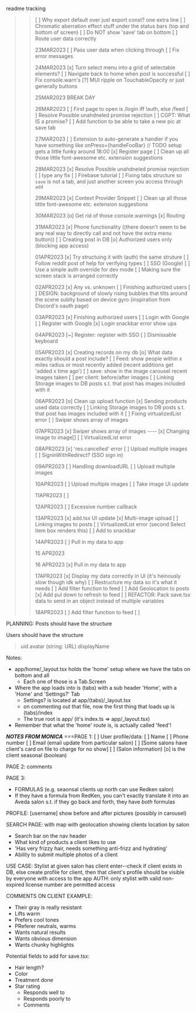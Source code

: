 readme tracking

> > [ ] Why export default over just export const? one extra line
> > [ ] Chromatic aberration effect stuff under the status bars (top and bottom of screen)
> > [ ] Do NOT show 'save' tab on bottom
> > [ ] Route user data correctly
> >
> > 23MAR2023
> > [ ] Pass user data when clicking through
> > [ ] Fix error messages
> >
> > 24MAR2023
> > [x] Turn select menu into a grid of selectable elements?
> > [ ] Navigate back to home when post is successful
> > [ ] Fix console.warn's
> > [?] MUI ripple on TouchableOpacity or just generally buttons
> >
> > 25MAR2023
> > BREAK DAY
> >
> > 26MAR2023
> > [ ] First page to open is /login iff !auth, else /feed
> > [ ] Resolve Possible unahdneled promise rejection
> > [ ] CGPT: What IS a promise?
> > [ ] Add function to be able to take a new pic at save tab
> >
> > 27MAR2023
> > [ ] Extension to auto-generate a handler if you have something like onPress={handleFooBar}
> > // TODO setup gets a little funky around 18:00
> > [x] Register page
> > [ ] Clean up all those little font-awesome etc. extension suggestions
> >
> > 28MAR2023
> > [x] Resolve Possible unahdneled promise rejection
> > [ ] type any fix
> > [ ] Firebase tutorial
> > [ ] Fixing tabs structure so `save` is not a tab, and just another screen you access through `add`
> >
> > 29MAR2023
> > [x] Context Provider Snippet
> > [ ] Clean up all those little font-awesome etc. extension suggestions
> >
> > 30MAR2023
> > [o] Get rid of those console.warnings
> > [x] Routing
> >
> > 31MAR2023
> > [x] Phone functionality ((there doesn't seem to be any real way to directly call and not have the extra menu button))
> > [ ] Creating post in DB
> > [o] Authorized users only (blocking app access)
> >
> > 01APR2023
> > [x] Try structuing it with (auth) the same struture
> > [ ] Follow reddit post of help for verifying types
> > [ ] SSO (Google)
> > [ ] Use a simple auth override for dev mode
> > [ ] Making sure the screen stack is arranged correctly
> >
> > 02APR2023
> > [x] Any vs. unknown
> > [ ] Finishing authorized users
> > [ ] DESIGN: background of slowly rising bubbles that tilts around the scene sublty based on device gyro (inspiration from Discord's oauth page)
> >
> > 03APR2023
> > [x] Finishing authorized users
> > [ ] Login with Google
> > [ ] Register with Google
> > [x] Login snackbar error show ups
> >
> > 04APR2023
> > [~] Register: register with SSO
> > [ ] Dismissable keyboard
> >
> > 05APR2023
> > [x] Creating records on my db
> > [o] What data exactly should a post include?
> > [ ] Feed: show people within x miles radius or most recently added (recent additions get 'added x time ago')
> > [ ] save: show in the image carousel recent images taken
> > [ ] per client: before/after images
> > [ ] Linking Storage images to DB posts s.t. that post has images included with it
> >
> > 06APR2023
> > [o] Clean up upload function
> > [x] Sending products used data correctly
> > [ ] Linking Storage images to DB posts s.t. that post has images included with it
> > [ ] Fixing virtualizedList error
> > [ ] Swiper shows array of images
> >
> > 07APR2023
> > [x] Swiper shows array of images
> > ---- [x] Changing image to image[]
> > [ ] VirtualizedList error
> >
> > 08APR2023
> > [x] 'res.cancelled' error
> > [ ] Upload multiple images
> > [ ] SigninWithRedirect? (SSO sign in)
> >
> > 09APR2023
> > [ ] Handling downloadURL
> > [ ] Upload multiple images
> >
> > 10APR2023
> > [ ] Upload multiple images
> > [ ] Take image UI update
> >
> > 11APR2023
> > [ ]
> >
> > 12APR2023
> > [ ] Excessive number callback
> >
> > 13APR2023
> > [x] add.tsx UI update
> > [x] Multi-image upload
> > [ ] Linking images to posts
> > [ ] VirtualizedList error (second Select item box renders this)
> > [ ] Add to snackbar
> >
> > 14APR2023
> > [ ] Pull in my data to app
> >
> > 15 APR2023
> >
> > 16 APR2023
> > [x] Pull in my data to app
> >
> > 17APR2023
> > [x] Display my data correctly in UI (it's heinously slow though idk why)
> > [ ] Restructure my data so it's what it needs
> > [ ] Add filter function to feed
> > [ ] Add Geolocation to posts
> > [x] Add pul down to refresh to feed
> > [ ] REFACTOR: Pack save.tsx data to send in an object instead of multiple variables
> >
> > 18APR2023
> > [ ] Add filter function to feed
> > [ ]

PLANNING:
Posts should have the structure

Users should have the structure

> uid
> avatar (string: URL)
> displayName

Notes:

- app/home/\_layout.tsx holds the 'home' setup where we have the tabs on bottom and all
  - Each one of those is a Tab.Screen
- Where the app loads into is (tabs) with a sub header 'Home', with a 'Home' and 'Settings?' Tab
  - Settings? is located at app/(tabs)/\_layout.tsx
  - on commenting out that file, now the first thing that loads up is (tabs)/index
  - The true root is app/ (it's index.ts => app/\_layout.tsx)
- Remember that what the 'home' route is, is actually called 'feed'!

**_NOTES FROM MONICA_**
===PAGE 1:
[ ] User profile/data:
[ ] Name
[ ] Phone number
[ ] Email (email update from particular salon)
[ ] [Some salons have client's card on file to charge for no show]
[ ] (Salon information)
[o] is the client seasonal (boolean)

PAGE 2:
comments

PAGE 3:

- FORMULAS (e.g. seaonsal clients up north can use Redken salon)
- If they have a formula from RedKen, you can't exactly translate it into an Aveda salon s.t. if they go back and forth, they have _both_ formulas

PROFILE: [username] show before and after pictures (possibly in carousel)

SEARCH PAGE: with map with geolocation showing clients location by salon

- Search bar on the nav header
- What kind of products a client likes to use
- 'Has very frizzy hair, needs something anti-frizz and hydrating'
- Ability to submit multiple photos of a client

USE CASE:
Stylist at given salon has client enter--check if client exists in DB, else create profile for client, then that client's profile should be visible by everyone with access to the app
AUTH: only stylist with valid non-expired license number are permitted access

COMMENTS ON CLIENT EXAMPLE:

- Their gray is really resistant
- Lifts warm
- Prefers cool tones
- PReferer neutrals, warms
- Wants natural results
- Wants obvious dimension
- Wants chunky highlights

Potential fields to add for save.tsx:

- Hair length?
- Color
- Treatment done
- Star rating
  - Responds well to
  - Responds poorly to
  - Comments

